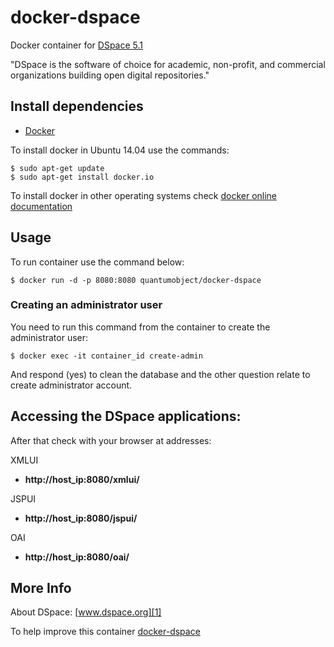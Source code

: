 # docker-dspace

Docker container for [DSpace 5.1][3]

"DSpace is the software of choice for academic, non-profit, and commercial organizations building open digital repositories."

## Install dependencies

  - [Docker][2]

To install docker in Ubuntu 14.04 use the commands:

    $ sudo apt-get update
    $ sudo apt-get install docker.io

 To install docker in other operating systems check [docker online documentation][4]
 
## Usage

To run container use the command below:

    $ docker run -d -p 8080:8080 quantumobject/docker-dspace

### Creating an administrator user

You need to run this command from the container to create the administrator user:

    $ docker exec -it container_id create-admin

And respond (yes) to clean the database and the other question relate to create administrator account.

## Accessing the DSpace applications:

After that check with your browser at addresses:

XMLUI
 - **http://host_ip:8080/xmlui/** 
 
JSPUI
 - **http://host_ip:8080/jspui/**
 
OAI
 - **http://host_ip:8080/oai/**

## More Info

About DSpace: [www.dspace.org][1]

To help improve this container [docker-dspace][5]

[1]:http://www.dspace.org
[2]:https://www.docker.com
[3]:https://wiki.duraspace.org/display/DSPACE/DSpace+Release+5.1+Status
[4]:http://docs.docker.com
[5]:https://github.com/QuantumObject/docker-dspace
